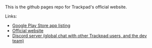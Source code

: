 This is the github pages repo for Trackpad's official website.

Links:

* [Google Play Store app listing](https://play.google.com/store/apps/details?id=com.github.ericytsang.touchpad.app.android)
* [Official website](https://ericytsang.github.io/app.android.touchpad/index.html)
* [Discord server (global chat with other Trackpad users, and the dev team)](https://discord.gg/rkdaYNx)
